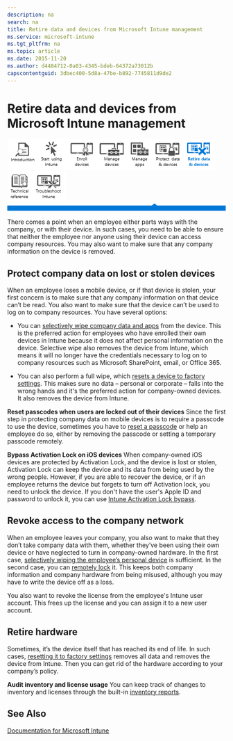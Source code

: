 ```yaml
---
description: na
search: na
title: Retire data and devices from Microsoft Intune management
ms.service: microsoft-intune
ms.tgt_pltfrm: na
ms.topic: article
ms.date: 2015-11-20
ms.author: d4484712-0a03-4345-bdeb-64372a73012b
capscontentguid: 3dbec400-5d8a-47be-b892-7745811d9de2
---
```

# Retire data and devices from Microsoft Intune management
![](../Image/Nav_Icons/WIT_Tile_W_Overview.png)![](../Image/Nav_Icons/WIT_Tile_W_GetStarted.png)![](../Image/Nav_Icons/WIT_Tile_W_EnrollDevices.png)![](../Image/Nav_Icons/WIT_Tile_W_ManageDevices.png)![](../Image/Nav_Icons/WIT_Tile_W_ManageApps.png)![](../Image/Nav_Icons/WIT_Tile_W_ProtectResources.png)![](../Image/Nav_Icons/WIT_Tile_W_RetireDevicesHighlight.png)![](../Image/Nav_Icons/WIT_Tile_W_TechnicalReference.png)![](../Image/Nav_Icons/WIT_Tile_W_Troubleshooting.png)
![](../Image/Nav_Icons/WIT_Banner_RetireDevices.png)

There comes a point when an employee either parts ways with the company, or with their device. In such cases, you need to be able to ensure
		   that neither the employee nor anyone using their device can access company resources. You may also want to make sure that any company 
			information on the device is removed.

## Protect company data on lost or stolen devices
When an employee loses a mobile device, or if that device is stolen, your first concern is to make sure that any company information on that device can’t be read. You also want to make sure that the device can’t be used to log on to company resources. You have several options:

- You can [selectively wipe company data and apps](https://technet.microsoft.com/library/jj676679.aspx) from the device. This is the preferred action for employees who have enrolled their own devices in Intune because it does not affect personal information on the device. Selective wipe also removes the device from Intune, which means it will no longer have the credentials necessary to log on to company resources such as Microsoft SharePoint, email, or Office 365.

- You can also perform a full wipe, which [resets a device to factory settings](https://technet.microsoft.com/library/jj676679.aspx). This makes sure no data – personal or corporate – falls into the wrong hands and it's the preferred action for company-owned devices. It also removes the device from Intune.

**Reset passcodes when users are locked out of their devices**
Since the first step in protecting company data on mobile devices is to require a passcode to use the device, sometimes you have to [reset a passcode](https://technet.microsoft.com/library/jj676679.aspx#BKMK_passcode) or help an employee do so, either by removing the passcode or setting a temporary passcode remotely.

**Bypass Activation Lock on iOS devices**
When company-owned iOS devices are protected by Activation Lock, and the device is lost or stolen, Activation Lock can keep the device and its data from being used by the wrong people. However, if you are able to recover the device, or if an employee returns the device but forgets to turn off Activation lock, you need to unlock the device. If you don't have the user's Apple ID and password to unlock it, you can use [Intune Activation Lock bypass](https://technet.microsoft.com/library/mt414176.aspx).

## Revoke access to the company network
When an employee leaves your company, you also want to make that they don’t take company data with them, whether they’ve been using their own device or have neglected to turn in company-owned hardware.  In the first case, [selectively wiping the employee’s personal device](https://technet.microsoft.com/library/jj676679.aspx) is sufficient. In the second case, you can [remotely lock](https://technet.microsoft.com/library/jj676679.aspx) it. This keeps both company information and company hardware from being misused, although you may have to write the device off as a loss.

You also want to revoke the license from the employee's Intune user account. This frees up the license and you can assign it to a new user  account.

## Retire hardware
Sometimes, it’s the device itself that has reached its end of life. In such cases, [resetting it to factory settings](https://technet.microsoft.com/library/jj676679.aspx)  removes all data and removes the device from Intune. Then you can get rid of the hardware according to your company’s policy.

**Audit inventory and license usage**
You can keep track of changes to inventory and licenses through the built-in [inventory reports](https://technet.microsoft.com/library/dn646977.aspx).

## See Also
[Documentation for Microsoft Intune](../Topic/Documentation_for_Microsoft_Intune.md)

